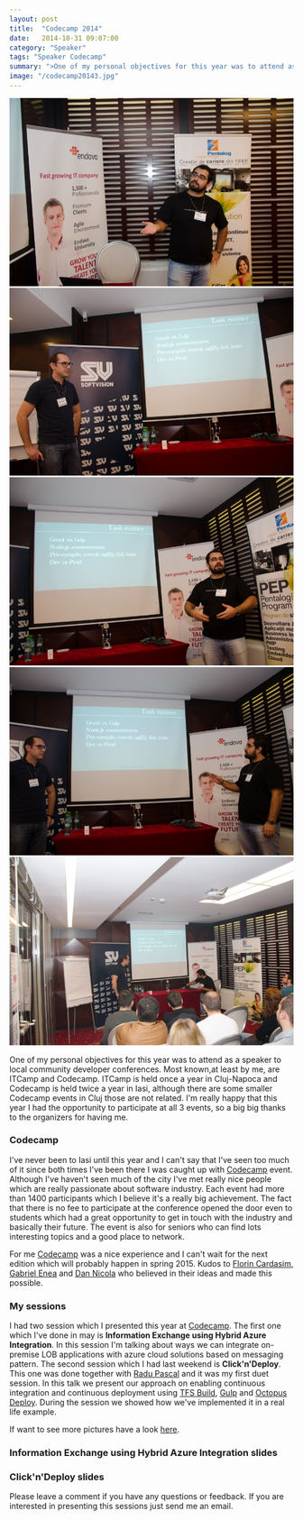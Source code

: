 ```yaml
---
layout: post
title:  "Codecamp 2014"
date:   2014-10-31 09:07:00
category: "Speaker"
tags: "Speaker Codecamp"
summary: ">One of my personal objectives for this year was to attend as a speaker to local community developer conferences. Most known,at least by me, are ITCamp and Codecamp. ITCamp is held once a year in Cluj-Napoca and Codecamp is held twice a year in Iasi, although there are some smaller Codecamp events in Cluj those are not related. I'm really happy that this year I had the opportunity to participate at all 3 events, so a big big thanks to the organizers for having me."
image: "/codecamp20143.jpg"
---
```

<div class="owl-carousel text-left" data-navigation="true" data-singleitem="true" data-autoplay="true" data-transition="fade">
	<div class="item dragCursor">
		<img src="/assets/images/posts/codecamp20141.jpg" class="img-responsive"  alt="img" />
	</div>
	<div class="item dragCursor">
		<img src="/assets/images/posts/codecamp20142.jpg" class="img-responsive" alt="img" />
	</div>
	<div class="item dragCursor">
		<img src="/assets/images/posts/codecamp20143.jpg" class="img-responsive" alt="img" />
	</div>
	<div class="item dragCursor">
		<img src="/assets/images/posts/codecamp20144.jpg" class="img-responsive" alt="img" />
	</div>
	<div class="item dragCursor">
		<img src="/assets/images/posts/codecamp20145.jpg" class="img-responsive" alt="img" />
	</div>
</div>					

<p class="dropcap">One of my personal objectives for this year was to attend as a speaker to local community developer conferences. Most known,at least by me, are ITCamp and Codecamp. ITCamp is held once a year in Cluj-Napoca and Codecamp is held twice a year in Iasi, although there are some smaller Codecamp events in Cluj those are not related. I'm really happy that this year I had the opportunity to participate at all 3 events, so a big big thanks to the organizers for having me.</p>



### Codecamp ###

I've never been to Iasi until this year and I can't say that I've seen too much of it since both times I've been there I was caught up with [Codecamp](http://iasi.codecamp.ro/) event. Although I've haven't seen much of the city I've met really nice people which are really passionate about software industry. Each event had more than 1400 participants which I believe it's a really big achievement. The fact that there is no fee to participate at the conference opened the door even to students which had a great opportunity to get in touch with the industry and basically their future. The event is also for seniors who can find lots interesting topics and a good place to network.

For me [Codecamp](http://iasi.codecamp.ro/) was a nice experience and I can't wait for the next edition which will probably happen in spring 2015. Kudos to [Florin Cardasim](https://ro.linkedin.com/in/cardasim), [Gabriel Enea](https://www.linkedin.com/in/gabrielenea) and [Dan Nicola](http://ro.linkedin.com/in/dannicola) who believed in their ideas and made this possible.


### My sessions ###

I had two session which I presented this year at [Codecamp](http://iasi.codecamp.ro/). The first one which I've done in may is **Information Exchange using Hybrid Azure Integration**. In this session I'm talking about ways we can integrate on-premise LOB applications with azure cloud solutions based on messaging pattern. The second session which I had last weekend is **Click'n'Deploy**. This one was done together with [Radu Pascal](http://www.radupascal.com/) and it was my first duet session. In this talk we present our approach on enabling continuous integration and continuous deployment using [TFS Build](http://www.visualstudio.com/en-us/get-started/build-your-apps-vs.aspx), [Gulp](http://gulpjs.com/) and [Octopus Deploy](https://octopusdeploy.com/). During the session we showed how we've implemented it in a real life example.

If want to see more pictures have a look [here](https://plus.google.com/photos/107459365520380827818/albums/6076078203903397409).

### Information Exchange using Hybrid Azure Integration slides ###

<script async class="speakerdeck-embed" data-id="6ed4e240af78013157f156ebe6298001" data-ratio="1.77777777777778" src="//speakerdeck.com/assets/embed.js"></script>

### Click'n'Deploy slides ###

<script async class="speakerdeck-embed" data-id="b0db24f042710132bd3a62fe72f26203" data-ratio="1.77777777777778" src="//speakerdeck.com/assets/embed.js"></script>

Please leave a comment if you have any questions or feedback. If you are interested in presenting this sessions just send me an email.